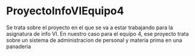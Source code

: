 # ProyectoInfoVIEquipo4
Se trata sobre el proyecto en el que se va a estar trabajando para la asignatura de info VI. En nuestro caso para el equipo 4, ese proyecto trata sobre un sistema de administracion de personal y materia prima en una panaderia

